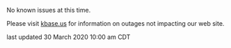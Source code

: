 No known issues at this time.

Please visit <a href="https://kbase.us">kbase.us</a> for information on outages not impacting our web site.

last updated 30 March 2020 10:00 am CDT
